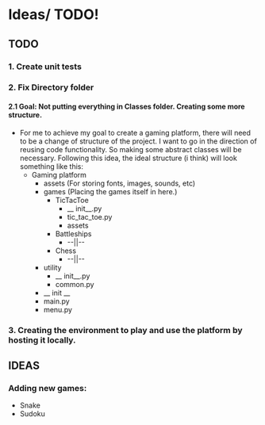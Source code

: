 # Ideas/ TODO!

## TODO

### 1. Create unit tests

### 2. Fix Directory folder

#### 2.1 Goal: Not putting everything in Classes folder. Creating some more structure. 

* For me to achieve my goal to create a gaming platform, there will need to be a change of structure of the project. 
I want to go in the direction of reusing code functionality. So making some abstract classes will be necessary. 
Following this idea, the ideal structure (i think) will look something like this:
  * Gaming platform 
    * assets (For storing fonts, images, sounds, etc)
    * games (Placing the games itself in here.)
      * TicTacToe
        * __ init__.py
        * tic_tac_toe.py
        * assets
      * Battleships
        *  --||--
      * Chess
        * --||--
    * utility
      * __ init__.py
      * common.py
    * __ init __ 
    * main.py
    * menu.py

### 3. Creating the environment to play and use the platform by hosting it locally.



## IDEAS

### Adding new games:
 *  Snake
 *  Sudoku
